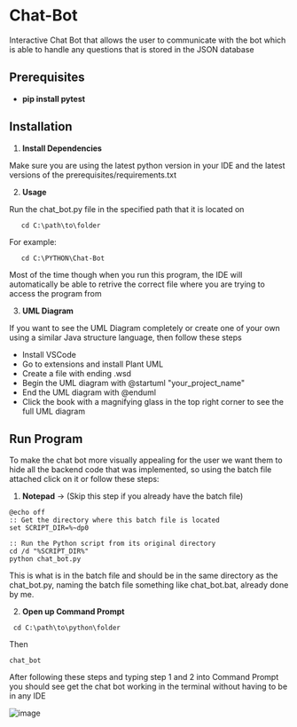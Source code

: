 # Chat-Bot
Interactive Chat Bot that allows the user to communicate with the bot which is able to handle any questions that is stored in the JSON database

## Prerequisites
  
- **pip install pytest**

## Installation

1. **Install Dependencies**

Make sure you are using the latest python version in your IDE and the latest versions of the prerequisites/requirements.txt

2. **Usage**

Run the chat_bot.py file in the specified path that it is located on

```Command Prompt
   cd C:\path\to\folder
```

For example:

```Command Prompt
   cd C:\PYTHON\Chat-Bot
```

Most of the time though when you run this program, the IDE will automatically be able to retrive the correct file where you are trying to access the program from

3. **UML Diagram**

If you want to see the UML Diagram completely or create one of your own using a similar Java structure language, then follow these steps

   - Install VSCode
   - Go to extensions and install Plant UML
   - Create a file with ending .wsd 
   - Begin the UML diagram with @startuml "your_project_name"
   - End the UML diagram with @enduml
   - Click the book with a magnifying glass in the top right corner to see the full UML diagram

## Run Program

To make the chat bot more visually appealing for the user we want them to hide all the backend code that was implemented, so using the batch file attached
click on it or follow these steps:

1. **Notepad** -> (Skip this step if you already have the batch file)

```Notepad
@echo off
:: Get the directory where this batch file is located
set SCRIPT_DIR=%~dp0

:: Run the Python script from its original directory
cd /d "%SCRIPT_DIR%"
python chat_bot.py
```

This is what is in the batch file and should be in the same directory as the chat_bot.py, naming the batch file something like chat_bot.bat, already done by me.

2. **Open up Command Prompt** 

```Command Prompt -> Step 1
 cd C:\path\to\python\folder 
```

Then

```Command Prompt -> Step 2
chat_bot
```

After following these steps and typing step 1 and 2 into Command Prompt you should see get the chat bot working in the terminal without having to be in any IDE

![image](https://github.com/user-attachments/assets/bdb494b1-cc4e-40de-9d2c-6f73d098fd18)